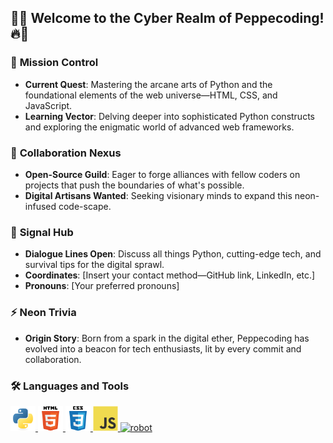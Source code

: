 ## 🌌🔥 Welcome to the Cyber Realm of Peppecoding! 🔥🌌

<!--
**Peppecoding/Peppecoding** is a ✨ _special_ ✨ repository because its `README.md` (this file) appears on your GitHub profile.
-->

### 🚀 **Mission Control**
- **Current Quest**: Mastering the arcane arts of Python and the foundational elements of the web universe—HTML, CSS, and JavaScript.
- **Learning Vector**: Delving deeper into sophisticated Python constructs and exploring the enigmatic world of advanced web frameworks.

### 🤝 **Collaboration Nexus**
- **Open-Source Guild**: Eager to forge alliances with fellow coders on projects that push the boundaries of what's possible.
- **Digital Artisans Wanted**: Seeking visionary minds to expand this neon-infused code-scape.

### 📡 **Signal Hub**
- **Dialogue Lines Open**: Discuss all things Python, cutting-edge tech, and survival tips for the digital sprawl.
- **Coordinates**: [Insert your contact method—GitHub link, LinkedIn, etc.]
- **Pronouns**: [Your preferred pronouns]

### ⚡ **Neon Trivia**
- **Origin Story**: Born from a spark in the digital ether, Peppecoding has evolved into a beacon for tech enthusiasts, lit by every commit and collaboration.

### 🛠 Languages and Tools

<p align="left">
  <!-- Python -->
  <a href="https://python.org/" target="_blank">
    <img src="https://raw.githubusercontent.com/devicons/devicon/master/icons/python/python-original.svg" alt="python" width="40" height="40"/>
  </a>
  <!-- HTML5 -->
  <a href="https://www.w3.org/html/" target="_blank">
    <img src="https://raw.githubusercontent.com/devicons/devicon/master/icons/html5/html5-original-wordmark.svg" alt="html5" width="40" height="40"/>
  </a>
  <!-- CSS3 -->
  <a href="https://www.w3schools.com/css/" target="_blank">
    <img src="https://raw.githubusercontent.com/devicons/devicon/master/icons/css3/css3-original-wordmark.svg" alt="css3" width="40" height="40"/>
  </a>
  <!-- JavaScript -->
  <a href="https://developer.mozilla.org/en-US/docs/Web/JavaScript" target="_blank">
    <img src="https://raw.githubusercontent.com/devicons/devicon/master/icons/javascript/javascript-original.svg" alt="javascript" width="40" height="40"/>
  </a>
  <!-- Robot Icon for Cyber Theme -->
  <a href="https://en.wikipedia.org/wiki/Robot" target="_blank">
    <img src="https://upload.wikimedia.org/wikipedia/commons/e/e0/Robot_icon.svg" alt="robot" width="40" height="40"/>
  </a>
</p>
